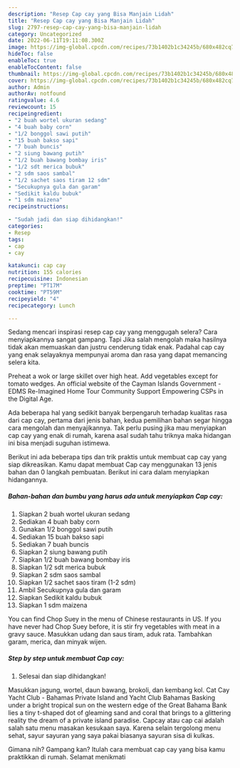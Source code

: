 ```yaml
---
description: "Resep Cap cay yang Bisa Manjain Lidah"
title: "Resep Cap cay yang Bisa Manjain Lidah"
slug: 2797-resep-cap-cay-yang-bisa-manjain-lidah
category: Uncategorized
date: 2022-06-11T19:11:08.300Z
image: https://img-global.cpcdn.com/recipes/73b1402b1c34245b/680x482cq70/cap-cay-foto-resep-utama.jpg
hideToc: false
enableToc: true
enableTocContent: false
thumbnail: https://img-global.cpcdn.com/recipes/73b1402b1c34245b/680x482cq70/cap-cay-foto-resep-utama.jpg
cover: https://img-global.cpcdn.com/recipes/73b1402b1c34245b/680x482cq70/cap-cay-foto-resep-utama.jpg
author: Admin
authorAv: notfound
ratingvalue: 4.6
reviewcount: 15
recipeingredient:
- "2 buah wortel ukuran sedang"
- "4 buah baby corn"
- "1/2 bonggol sawi putih"
- "15 buah bakso sapi"
- "7 buah buncis"
- "2 siung bawang putih"
- "1/2 buah bawang bombay iris"
- "1/2 sdt merica bubuk"
- "2 sdm saos sambal"
- "1/2 sachet saos tiram 12 sdm"
- "Secukupnya gula dan garam"
- "Sedikit kaldu bubuk"
- "1 sdm maizena"
recipeinstructions:

- "Sudah jadi dan siap dihidangkan!"
categories:
- Resep
tags:
- cap
- cay

katakunci: cap cay 
nutrition: 155 calories
recipecuisine: Indonesian
preptime: "PT17M"
cooktime: "PT59M"
recipeyield: "4"
recipecategory: Lunch

---
```



Sedang mencari inspirasi resep cap cay yang menggugah selera? Cara menyiapkannya sangat gampang. Tapi Jika salah mengolah maka hasilnya tidak akan memuaskan dan justru cenderung tidak enak. Padahal cap cay yang enak selayaknya mempunyai aroma dan rasa yang dapat memancing selera kita.


Preheat a wok or large skillet over high heat. Add vegetables except for tomato wedges. An official website of the Cayman Islands Government - EDMS Re-Imagined Home Tour Community Support Empowering CSPs in the Digital Age.

Ada beberapa hal yang sedikit banyak berpengaruh terhadap kualitas rasa dari cap cay, pertama dari jenis bahan, kedua pemilihan bahan segar hingga cara mengolah dan menyajikannya. Tak perlu pusing jika mau menyiapkan cap cay yang enak di rumah, karena asal sudah tahu triknya maka hidangan ini bisa menjadi suguhan istimewa.


Berikut ini ada beberapa tips dan trik praktis untuk membuat cap cay yang siap dikreasikan. Kamu dapat membuat Cap cay menggunakan 13 jenis bahan dan 0 langkah pembuatan. Berikut ini cara dalam menyiapkan hidangannya.

<!--inarticleads1-->

##### Bahan-bahan dan bumbu yang harus ada untuk menyiapkan Cap cay:

1. Siapkan 2 buah wortel ukuran sedang
1. Sediakan 4 buah baby corn
1. Gunakan 1/2 bonggol sawi putih
1. Sediakan 15 buah bakso sapi
1. Sediakan 7 buah buncis
1. Siapkan 2 siung bawang putih
1. Siapkan 1/2 buah bawang bombay iris
1. Siapkan 1/2 sdt merica bubuk
1. Siapkan 2 sdm saos sambal
1. Siapkan 1/2 sachet saos tiram (1-2 sdm)
1. Ambil Secukupnya gula dan garam
1. Siapkan Sedikit kaldu bubuk
1. Siapkan 1 sdm maizena


You can find Chop Suey in the menu of Chinese restaurants in US. If you have never had Chop Suey before, it is stir fry vegetables with meat in a gravy sauce. Masukkan udang dan saus tiram, aduk rata. Tambahkan garam, merica, dan minyak wijen. 

<!--inarticleads2-->

##### Step by step untuk membuat Cap cay:


1. Selesai dan siap dihidangkan!

Masukkan jagung, wortel, daun bawang, brokoli, dan kembang kol. Cat Cay Yacht Club - Bahamas Private Island and Yacht Club Bahamas Basking under a bright tropical sun on the western edge of the Great Bahama Bank lies a tiny t-shaped dot of gleaming sand and coral that brings to a glittering reality the dream of a private island paradise. Capcay atau cap cai adalah salah satu menu masakan kesukaan saya. Karena selain tergolong menu sehat, sayur sayuran yang saya pakai biasanya sayuran sisa di kulkas. 

Gimana nih? Gampang kan? Itulah cara membuat cap cay yang bisa kamu praktikkan di rumah. Selamat menikmati

